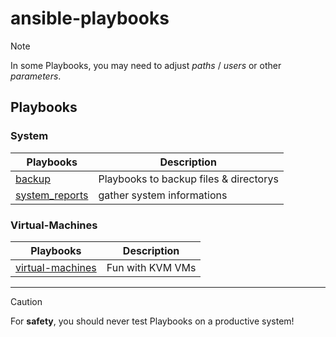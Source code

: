 # ansible-playbooks

> [!NOTE]
> In some Playbooks, you may need to adjust *paths* / *users* or other *parameters*.
## Playbooks
### System
| Playbooks | Description |
| --- | --- |
| [backup](https://github.com/mrtoadie/ansible-playbooks/tree/main/backup) | Playbooks to backup files & directorys |
| [system_reports](https://github.com/mrtoadie/ansible-playbooks/tree/main/system_reports) | gather system informations |

### Virtual-Machines
| Playbooks | Description |
| --- | --- |
| [virtual-machines](https://github.com/mrtoadie/ansible-playbooks/tree/main/virtual-machines-kvm) | Fun with KVM VMs |


---

> [!CAUTION]
> For **safety**, you should never test Playbooks on a productive system!